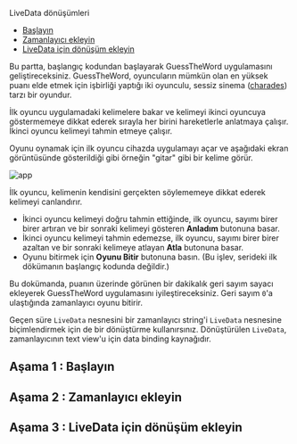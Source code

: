 <a name="1"></a>LiveData dönüşümleri

- [Başlayın](#a)
- [Zamanlayıcı ekleyin](#b)
- [LiveData için dönüşüm ekleyin](#c)

Bu partta, başlangıç kodundan başlayarak GuessTheWord uygulamasını geliştireceksiniz. GuessTheWord, oyuncuların mümkün olan en yüksek puanı elde etmek için işbirliği yaptığı iki oyunculu, sessiz sinema ([charades](https://en.wikipedia.org/wiki/Charades)) tarzı bir oyundur.

İlk oyuncu uygulamadaki kelimelere bakar ve kelimeyi ikinci oyuncuya göstermemeye dikkat ederek sırayla her birini hareketlerle anlatmaya çalışır. İkinci oyuncu kelimeyi tahmin etmeye çalışır.

Oyunu oynamak için ilk oyuncu cihazda uygulamayı açar ve aşağıdaki ekran görüntüsünde gösterildiği gibi örneğin "gitar" gibi bir kelime görür.

![app](https://developer.android.com/codelabs/kotlin-android-training-view-model/img/8df85c3b8266c7a8.png)

İlk oyuncu, kelimenin kendisini gerçekten söylememeye dikkat ederek kelimeyi canlandırır.

- İkinci oyuncu kelimeyi doğru tahmin ettiğinde, ilk oyuncu, sayımı birer birer artıran ve bir sonraki kelimeyi gösteren **Anladım** butonuna basar.
- İkinci oyuncu kelimeyi tahmin edemezse, ilk oyuncu, sayımı birer birer azaltan ve bir sonraki kelimeye atlayan **Atla** butonuna basar.
- Oyunu bitirmek için **Oyunu Bitir** butonuna basın. (Bu işlev, serideki ilk dökümanın başlangıç kodunda değildir.)

Bu dokümanda, puanın üzerinde görünen bir dakikalık geri sayım sayacı ekleyerek GuessTheWord uygulamasını iyileştireceksiniz. Geri sayım `0`'a ulaştığında zamanlayıcı oyunu bitirir.

Geçen süre `LiveData` nesnesini bir zamanlayıcı string'i `LiveData` nesnesine biçimlendirmek için de bir dönüştürme kullanırsınız. Dönüştürülen `LiveData`, zamanlayıcının text view'u için data binding kaynağıdır.

## <a name="a"></a>Aşama 1 : Başlayın
## <a name="b"></a>Aşama 2 : Zamanlayıcı ekleyin
## <a name="c"></a>Aşama 3 : LiveData için dönüşüm ekleyin
